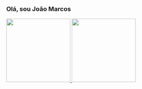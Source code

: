 ### Olá, sou João Marcos

<div>
  <a href="https://github.com/joaombem">
  <img height="170em" src="https://github-readme-stats.vercel.app/api?username=joaombem&show_icons=true&theme=algolia&include_all_commits=true&count_private=true"/>
  <img height="170em" src="https://github-readme-stats.vercel.app/api/top-langs/?username=joaombem&layout=compact&langs_count=7&theme=algolia"/>
</div>

